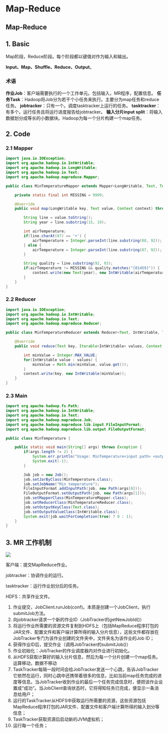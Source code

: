# Map-Reduce

## Map-Reduce

## 1. Basic

Map阶段，Reduce阶段。每个阶段都以键值对作为输入和输出。

**Input、Map、Shuffle、Reduce、Output**。

### 术语

**作业Job**：客户端需要执行的一个工作单元。包括输入，MR程序，配置信息。 **任务Task**：Hadoop将Job分为若干个小任务来执行。主要分为map任务和reduce任务。 **jobtracker**：只有一个。调度tasktracker上运行的任务。 **tasktracker**：有多个。运行任务且将运行进度报告给jobtracker。 **输入分片input split**：将输入数据划分成等长的小数据块。Hadoop为每一个分片构建一个map任务。

## 2. Code

### 2.1 Mapper

```java
import java.io.IOException;
import org.apache.hadoop.io.IntWritable;
import org.apache.hadoop.io.LongWritable;
import org.apache.hadoop.io.Text;
import org.apache.hadoop.mapreduce.Mapper;

public class MinTemperatureMapper extends Mapper<LongWritable, Text, Text, IntWritable>{

    private static final int MISSING = 9999;

    @Override 
    public void map(LongWritable key, Text value, Context context) throws IOException, InterruptedException {

        String line = value.toString();
        String year = line.substring(15, 19);

        int airTemperature;
        if(line.charAt(87) == '+') {
            airTemperature = Integer.parseInt(line.substring(88, 92));
        } else {
            airTemperature = Integer.parseInt(line.substring(87, 92));
        }

        String quality = line.substring(92, 93);
        if(airTemperature != MISSING && quality.matches("[01459]")) {
            context.write(new Text(year), new IntWritable(airTemperature));
        }
    }
}
```

### 2.2 Reducer

```java
import java.io.IOException;
import org.apache.hadoop.io.IntWritable;
import org.apache.hadoop.io.Text;
import org.apache.hadoop.mapreduce.Reducer;

public class MinTemperatureReducer extends Reducer<Text, IntWritable, Text, IntWritable> {

    @Override
    public void reduce(Text key, Iterable<IntWritable> values, Context context) throws IOException, InterruptedException {

        int minValue = Integer.MAX_VALUE;
        for(IntWritable value : values) {
            minValue = Math.min(minValue, value.get());
        }
        context.write(key, new IntWritable(minValue));
    }
}
```

### 2.3 Main

```java
import org.apache.hadoop.fs.Path;
import org.apache.hadoop.io.IntWritable;
import org.apache.hadoop.io.Text;
import org.apache.hadoop.mapreduce.Job;
import org.apache.hadoop.mapreduce.lib.input.FileInputFormat;
import org.apache.hadoop.mapreduce.lib.output.FileOutputFormat;

public class MinTemperature {

    public static void main(String[] args) throws Exception {
        if(args.length != 2) {
            System.err.println("Usage: MinTemperature<input path> <output path>");
            System.exit(-1);
        }

        Job job = new Job();
        job.setJarByClass(MinTemperature.class);
        job.setJobName("Min temperature");
        FileInputFormat.addInputPath(job, new Path(args[0]));
        FileOutputFormat.setOutputPath(job, new Path(args[1]));
        job.setMapperClass(MinTemperatureMapper.class);
        job.setReducerClass(MinTemperatureReducer.class);
        job.setOutputKeyClass(Text.class);
        job.setOutputValueClass(IntWritable.class);
        System.exit(job.waitForCompletion(true) ? 0 : 1);
    }
}
```

## 3. MR 工作机制

![](../../.gitbook/assets/hd5.png)

客户端：提交MapReduce作业。

jobtracker：协调作业的运行。

tasktracker：运行作业划分后的任务。

HDFS：共享作业文件。

1. 作业提交，JobClient.runJob\(conf\)。本质是创建一个JobClient，执行submitJob方法。
2. 向jobtracker请求一个新的作业ID（JobTracker的getNewJobId\(\)）
3. 将运行作业所需要的资源文件复制到HDFS上（包括MapReduce程序打包的JAR文件、配置文件和客户端计算所得的输入分片信息），这些文件都存放在JobTracker专门为该作业创建的文件夹中，文件夹名为该作业的Job ID；
4. 获得作业ID后，提交作业（调用JobTracker的submitJob\(\)）
5. 作业初始化：JobTracker的作业调度器内对作业进行初始化。
6. 从HDFS获取计算好的输入分片信息，然后为每一个分片创建一个map任务。运算移动，数据不移动
7. TaskTracker每隔一段时间会给JobTracker发送一个心跳，告诉JobTracker它依然在运行，同时心跳中还携带着很多的信息，比如当前map任务完成的进度等信息。当JobTracker收到作业的最后一个任务完成信息时，便把该作业设置成“成功”。当JobClient查询状态时，它将得知任务已完成，便显示一条消息给用户；
8. 运行的TaskTracker从HDFS中获取运行所需要的资源，这些资源包括MapReduce程序打包的JAR文件、配置文件和客户端计算所得的输入划分等信息；
9. TaskTracker获取资源后启动新的JVM虚拟机；
10. 运行每一个任务；

